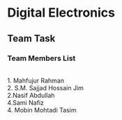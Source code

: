 # Digital Electronics
<h2>Team Task</h2>
<h3>Team Members List</h3> <br>
1. Mahfujur Rahman<br>
2. S.M. Sajjad Hossain Jim<br>
2.Nasif Abdullah<br>
4.Sami Nafiz<br>
4. Mobin Mohtadi Tasim<br>
